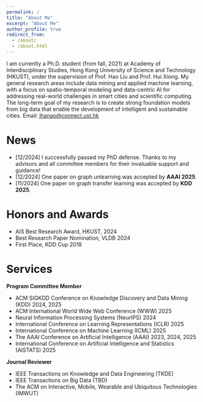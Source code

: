 ```yaml
---
permalink: /
title: "About Me"
excerpt: "About Me"
author_profile: true
redirect_from:
  - /about/
  - /about.html
---
```


I am currently a Ph.D. student (from fall, 2021) at Academy of Interdisciplinary Studies, Hong Kong University of Science and Technology (HKUST), under the supervision of Prof. Hao Liu and Prof. Hui Xiong. My general research areas include data mining and applied machine learning, with a focus on spatio-temporal modeling and data-centric AI for addressing real-world challenges in smart cities and scientific computing. The long-term goal of my research is to create strong foundation models from big data that enable the development of intelligent and sustainable cities.
Email: jhanao@connect.ust.hk

# News

- \[12/2024\] I successfully passed my PhD defense. Thanks to my advisors and all committee members for their invaluable support and guidance!
- \[12/2024\] One paper on graph unlearning was accepted by **AAAI 2025**.
- \[11/2024\] One paper on graph transfer learning was accepted by **KDD 2025**.

# Honors and Awards
* AIS Best Research Award, HKUST, 2024
* Best Research Paper Nomination, VLDB 2024
* First Place, KDD Cup 2018

# Services
**Program Committee Member**
* ACM SIGKDD Conference on Knowledge Discovery and Data Mining (KDD) 2024, 2025
* ACM International World Wide Web Conference (WWW) 2025
* Neural Information Processing Systems (NeurIPS) 2024
* International Conference on Learning Representations (ICLR) 2025
* International Conference on Machine Learning (ICML) 2025
* The AAAI Conference on Artificial Intelligence (AAAI) 2023, 2024, 2025
* International Conference on Artificial Intelligence and Statistics (AISTATS) 2025

**Journal Reviewer**
* IEEE Transactions on Knowledge and Data Engineering (TKDE)
* IEEE Transactions on Big Data (TBD)
* The ACM on Interactive, Mobile, Wearable and Ubiquitous Technologies (IMWUT)
